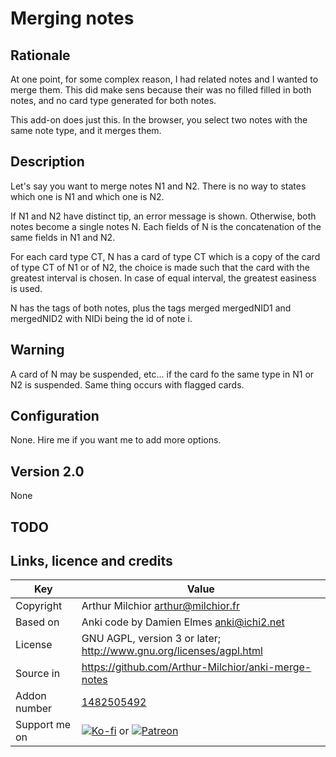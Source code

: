 # Merging notes
## Rationale
At one point, for some complex reason, I had related notes and I
wanted to merge them. This did make sens because their was no filled
filled in both notes, and no card type generated for both notes.

This add-on does just this. In the browser, you select two notes with
the same note type, and it merges them.

## Description
Let's say you want to merge notes N1 and N2. There is no way to states
which one is N1 and which one is N2.

If N1 and N2 have distinct tip, an error message is shown. Otherwise,
both notes become a single notes N. Each fields of N is the
concatenation of the same fields in N1 and N2.

For each card type CT, N has a card of type CT which is a copy of the
card of type CT of N1 or of N2, the choice is made such that the card
with the greatest interval is chosen. In case of equal interval, the
greatest easiness is used.

N has the tags of both notes, plus the tags merged mergedNID1 and
mergedNID2 with NIDi being the id of note i.

## Warning
A card of N may be suspended, etc... if the card fo the
same type in N1 or N2 is suspended. Same thing occurs with flagged cards.

## Configuration
None. Hire me if you want me to add more options.
## Version 2.0
None

## TODO

## Links, licence and credits

Key         |Value
------------|-------------------------------------------------------------------
Copyright   | Arthur Milchior <arthur@milchior.fr>
Based on    | Anki code by Damien Elmes <anki@ichi2.net>
License     | GNU AGPL, version 3 or later; http://www.gnu.org/licenses/agpl.html
Source in   | https://github.com/Arthur-Milchior/anki-merge-notes
Addon number| [1482505492](https://ankiweb.net/shared/info/1482505492)
Support me on| [![Ko-fi](https://ko-fi.com/img/Kofi_Logo_Blue.svg)](Ko-fi.com/arthurmilchior) or [![Patreon](http://www.milchior.fr/patreon.png)](https://www.patreon.com/bePatron?u=146206)
